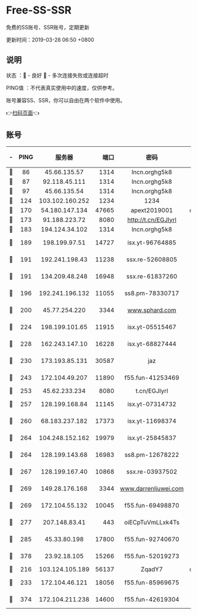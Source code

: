 # Free-SS-SSR

免费的SS账号、SSR账号，定期更新

更新时间：2019-03-28 06:50 +0800

## 说明

状态     ：🙂 - 良好 🙁 - 多次连接失败或连接超时

PING值   ：不代表真实使用中的速度，仅供参考。

账号兼容SS、SSR，你可以自由在两个软件中使用。

👉[扫码页面](https://liesauer.github.io/Free-SS-SSR/)👈

## 账号

|-|PING|服务器|端口|密码|加密方式|区域|
|:----:|:----:|:-----:|-----:|:----:|:----:|:----:|
|🙂|86|45.66.135.57|1314|lncn.orghg5k8|rc4|US|
|🙂|87|92.118.45.111|1314|lncn.orghg5k8|rc4|GR|
|🙂|97|45.66.135.54|1314|lncn.orghg5k8|rc4|US|
|🙂|124|103.102.160.252|1234|1234|rc4-md5|JP|
|🙂|170|54.180.147.134|47665|apext2019001|chacha20|KR|
|🙂|173|91.188.223.72|8080|http://t.cn/EGJIyrl|rc4-md5|RU|
|🙂|183|194.124.34.102|1314|lncn.orghg5k8|rc4|JP|
|🙂|189|198.199.97.51|14727|isx.yt-96764885|aes-256-cfb|US|
|🙂|191|192.241.198.43|11238|ssx.re-52608805|aes-256-cfb|US|
|🙂|191|134.209.48.248|16948|ssx.re-61837260|aes-256-cfb|US|
|🙂|196|192.241.196.132|11055|ss8.pm-78330717|aes-256-cfb|US|
|🙂|200|45.77.254.220|3344|www.sphard.com|aes-256-cfb|SG|
|🙂|224|198.199.101.65|11915|isx.yt-05515467|aes-256-cfb|US|
|🙂|228|162.243.147.10|16228|isx.yt-68827444|aes-256-cfb|US|
|🙂|230|173.193.85.131|30587|jaz|aes-256-cfb|US|
|🙂|243|172.104.49.207|11890|f55.fun-41253469|aes-256-cfb|SG|
|🙂|253|45.62.233.234|8080|t.cn/EGJIyrl|rc4-md5|CA|
|🙂|257|128.199.168.84|11145|isx.yt-07314732|aes-256-cfb|SG|
|🙂|260|68.183.237.182|17373|isx.yt-11698374|aes-256-cfb|SG|
|🙂|264|104.248.152.162|19979|isx.yt-25845837|aes-256-cfb|SG|
|🙂|264|128.199.143.68|16983|ss8.pm-12678222|aes-256-cfb|SG|
|🙂|267|128.199.167.40|10868|ssx.re-03937502|aes-256-cfb|SG|
|🙂|269|149.28.176.168|3344|www.darrenliuwei.com|aes-256-cfb|AU|
|🙂|269|172.104.55.132|10045|f55.fun-69498870|aes-256-cfb|SG|
|🙂|277|207.148.83.41|443|oiECpTuVmLLxk4Ts|aes-256-cfb|AU|
|🙂|285|45.33.80.198|17800|f55.fun-92740670|aes-256-cfb|US|
|🙂|378|23.92.18.105|15266|f55.fun-52019273|aes-256-cfb|US|
|🙂|216|103.124.105.189|56137|ZqadY7|chacha20|US|
|🙂|233|172.104.46.121|18056|f55.fun-85969675|aes-256-cfb|SG|
|🙂|374|172.104.211.238|14600|f55.fun-42619304|aes-256-cfb|US|
